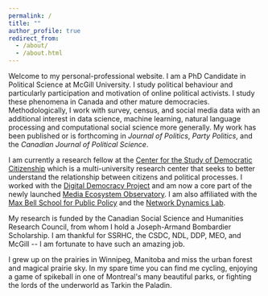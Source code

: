 ```yaml
---
permalink: /
title: ""
author_profile: true
redirect_from:
  - /about/
  - /about.html
---
```


Welcome to my personal-professional website. I am a PhD Candidate in Political Science at McGill University. I study political behaviour and particularly participation and motivation of online political activists. I study these phenomena in Canada and other mature democracies. Methodologically, I work with survey, census, and social media data with an additional interest in data science, machine learning, natural language processing and computational social science more generally. My work has been published or is forthcoming in *Journal of Politics*, *Party Politics*, and the *Canadian Journal of Political Science*.

I am currently a research fellow at the [Center for the Study of Democratic Citizenship](https://csdc-cecd.ca/) which is a multi-university research center that seeks to better understand the relationship between citizens and political processes. I worked with the [Digital Democracy Project](https://ppforum.ca/project/ddp/) and am now a core part of the newly launched [Media Ecosystem Observatory](https://www.mediaecosystemobservatory.com/). I am also affiliated with the [Max Bell School for Public Policy](https://www.mcgill.ca/maxbellschool/) and the [Network Dynamics Lab](http://networkdynamics.org/).

My research is funded by the Canadian Social Science and Humanities Research Council, from whom I hold a Joseph-Armand Bombardier Scholarship. I am thankful for SSRHC, the CSDC, NDL, DDP, MEO, and McGill -- I am fortunate to have such an amazing job.

I grew up on the prairies in Winnipeg, Manitoba and miss the urban forest and magical prairie sky. In my spare time you can find me cycling, enjoying a game of spikeball in one of Montreal's many beautiful parks, or fighting the lords of the underworld as Tarkin the Paladin.
